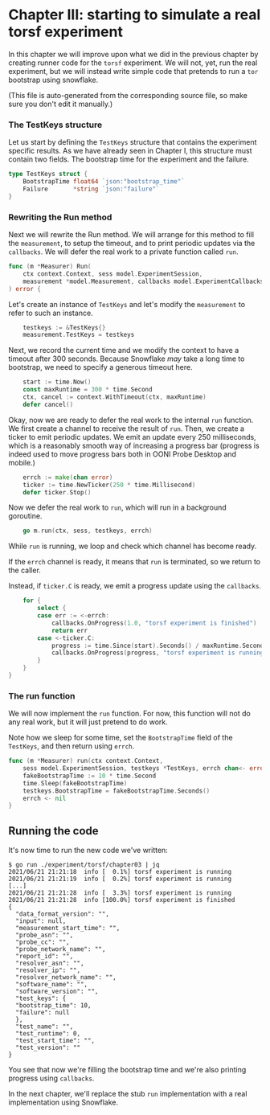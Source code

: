 
# Chapter III: starting to simulate a real torsf experiment

In this chapter we will improve upon what we did in the previous
chapter by creating runner code for the `torsf` experiment. We will
not, yet, run the real experiment, but we will instead write
simple code that pretends to run a `tor` bootstrap using snowflake.

(This file is auto-generated from the corresponding source file,
so make sure you don't edit it manually.)

### The TestKeys structure

Let us start by defining the `TestKeys` structure that contains
the experiment specific results. As we have already seen in
Chapter I, this structure must contain two fields. The bootstrap
time for the experiment and the failure.

```Go
type TestKeys struct {
	BootstrapTime float64 `json:"bootstrap_time"`
	Failure       *string `json:"failure"`
}

```

### Rewriting the Run method

Next we will rewrite the Run method. We will arrange for this
method to fill the `measurement`, to setup the timeout, and to
print periodic updates via the `callbacks`. We will defer the
real work to a private function called `run`.

```Go
func (m *Measurer) Run(
	ctx context.Context, sess model.ExperimentSession,
	measurement *model.Measurement, callbacks model.ExperimentCallbacks,
) error {
```

Let's create an instance of `TestKeys` and let's modify
the `measurement` to refer to such an instance.

```Go
	testkeys := &TestKeys{}
	measurement.TestKeys = testkeys
```

Next, we record the current time and we modify the
context to have a timeout after 300 seconds. Because
Snowflake *may* take a long time to bootstrap, we
need to specify a generous timeout here.

```Go
	start := time.Now()
	const maxRuntime = 300 * time.Second
	ctx, cancel := context.WithTimeout(ctx, maxRuntime)
	defer cancel()
```

Okay, now we are ready to defer the real work to
the internal `run` function. We first create a
channel to receive the result of `run`. Then, we
create a ticker to emit periodic updates. We
emit an update every 250 milliseconds, which is
a reasonably smooth way of increasing a progress
bar (progress is indeed used to move progress bars
both in OONI Probe Desktop and mobile.)

```Go
	errch := make(chan error)
	ticker := time.NewTicker(250 * time.Millisecond)
	defer ticker.Stop()
```

Now we defer the real work to `run`, which will
run in a background goroutine.

```Go
	go m.run(ctx, sess, testkeys, errch)
```

While `run` is running, we loop and check which
channel has become ready.

If the `errch` channel is ready, it means that `run` is
terminated, so we return to the caller.

Instead, if `ticker.C` is ready, we emit a progress
update using the `callbacks`.

```Go
	for {
		select {
		case err := <-errch:
			callbacks.OnProgress(1.0, "torsf experiment is finished")
			return err
		case <-ticker.C:
			progress := time.Since(start).Seconds() / maxRuntime.Seconds()
			callbacks.OnProgress(progress, "torsf experiment is running")
		}
	}
}

```

### The run function

We will now implement the `run` function. For now, this function
will not do any real work, but it will just pretend to do work.

Note how we sleep for some time, set the `BootstrapTime` field
of the `TestKeys`, and then return using `errch`.

```Go
func (m *Measurer) run(ctx context.Context,
	sess model.ExperimentSession, testkeys *TestKeys, errch chan<- error) {
	fakeBootstrapTime := 10 * time.Second
	time.Sleep(fakeBootstrapTime)
	testkeys.BootstrapTime = fakeBootstrapTime.Seconds()
	errch <- nil
}

```

## Running the code

It's now time to run the new code we've written:

```
$ go run ./experiment/torsf/chapter03 | jq
2021/06/21 21:21:18  info [  0.1%] torsf experiment is running
2021/06/21 21:21:19  info [  0.2%] torsf experiment is running
[...]
2021/06/21 21:21:28  info [  3.3%] torsf experiment is running
2021/06/21 21:21:28  info [100.0%] torsf experiment is finished
{
  "data_format_version": "",
  "input": null,
  "measurement_start_time": "",
  "probe_asn": "",
  "probe_cc": "",
  "probe_network_name": "",
  "report_id": "",
  "resolver_asn": "",
  "resolver_ip": "",
  "resolver_network_name": "",
  "software_name": "",
  "software_version": "",
  "test_keys": {
  "bootstrap_time": 10,
  "failure": null
  },
  "test_name": "",
  "test_runtime": 0,
  "test_start_time": "",
  "test_version": ""
}
```

You see that now we're filling the bootstrap time and we're
also printing progress using `callbacks`.

In the next chapter, we'll replace the stub `run` implementation
with a real implementation using Snowflake.

